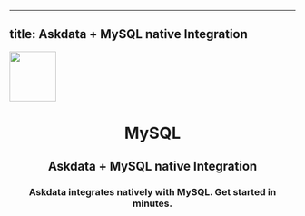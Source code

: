 
  ---
  title: Askdata + MySQL native Integration
  ---

<img class="dataset_icon" class="mx-auto d-block mb-4" width="82" height="88" src="https://chart.askdata.com/datasets/icons/mysql.png" alt="">
<h1 class="dataset_title" style="text-align: center;">MySQL</h1>
<h2 class="dataset_subtitle" style="text-align: center;">Askdata + MySQL native Integration</h2> 
<h3 class="dataset_description" style="text-align: center;">Askdata integrates natively with  MySQL. Get started in minutes.</h3> 

  